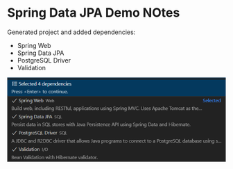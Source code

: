 # Spring Data JPA Demo NOtes

Generated project and added dependencies:
- Spring Web
- Spring Data JPA
- PostgreSQL Driver
- Validation

![dependencies](imgs/dependencies.png)